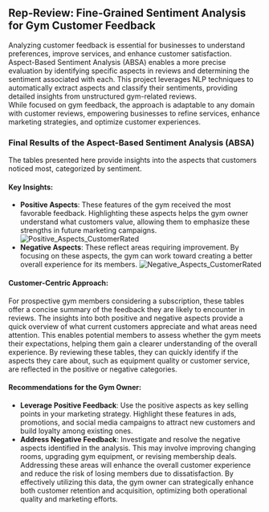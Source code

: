 ## Rep-Review: Fine-Grained Sentiment Analysis for Gym Customer Feedback
Analyzing customer feedback is essential for businesses to understand preferences, improve services, and enhance customer satisfaction. <br>
Aspect-Based Sentiment Analysis (ABSA) enables a more precise evaluation by identifying specific aspects in reviews and determining the sentiment associated with each. This project leverages NLP techniques to automatically extract aspects and classify their sentiments, providing detailed insights from unstructured gym-related reviews. <br>
While focused on gym feedback, the approach is adaptable to any domain with customer reviews, empowering businesses to refine services, enhance marketing strategies, and optimize customer experiences.



### Final Results of the Aspect-Based Sentiment Analysis (ABSA)
The tables presented here provide insights into the aspects that customers noticed most, categorized by sentiment.

#### Key Insights:
- **Positive Aspects**: These features of the gym received the most favorable feedback. Highlighting these aspects helps the gym owner understand what customers value, allowing them to emphasize these strengths in future marketing campaigns.
  ![Positive_Aspects_CustomerRated](https://github.com/user-attachments/assets/3955bbd4-29b0-48dc-b834-1733395f3ef9)
- **Negative Aspects**: These reflect areas requiring improvement. By focusing on these aspects, the gym can work toward creating a better overall experience for its members.
  ![Negative_Aspects_CustomerRated](https://github.com/user-attachments/assets/4e64237f-0e91-43f5-b465-1208653ad667)

#### Customer-Centric Approach:
For prospective gym members considering a subscription, these tables offer a concise summary of the feedback they are likely to encounter in reviews. The insights into both positive and negative aspects provide a quick overview of what current customers appreciate and what areas need attention. This enables potential members to assess whether the gym meets their expectations, helping them gain a clearer understanding of the overall experience. By reviewing these tables, they can quickly identify if the aspects they care about, such as equipment quality or customer service, are reflected in the positive or negative categories.

#### Recommendations for the Gym Owner:
- **Leverage Positive Feedback**: Use the positive aspects as key selling points in your marketing strategy. Highlight these features in ads, promotions, and social media campaigns to attract new customers and build loyalty among existing ones.
- **Address Negative Feedback**: Investigate and resolve the negative aspects identified in the analysis. This may involve improving changing rooms, upgrading gym equipment, or revising membership deals. Addressing these areas will enhance the overall customer experience and reduce the risk of losing members due to dissatisfaction.
By effectively utilizing this data, the gym owner can strategically enhance both customer retention and acquisition, optimizing both operational quality and marketing efforts.
